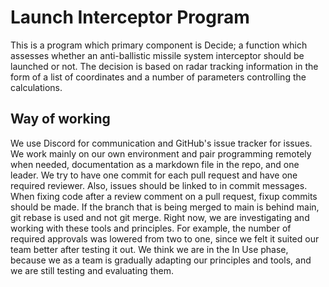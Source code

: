 # Launch Interceptor Program

This is a program which primary component is Decide; a function which assesses whether an anti-ballistic missile system
interceptor should be launched or not. The decision is based on radar tracking
information in the form of a list of coordinates and a number of parameters
controlling the calculations.

## Way of working

We use Discord for communication and GitHub's issue tracker for issues.
We work mainly on our own environment and pair programming remotely when needed,
documentation as a markdown file in the repo, and one leader.
We try to have one commit for each pull request and have one required reviewer.
Also, issues should be linked to in commit messages.
When fixing code after a review comment on a pull request,
fixup commits should be made. If the branch that is being merged to main is
behind main, git rebase is used and not git merge. Right now,
we are investigating and working with these tools and principles.
For example, the number of required approvals was lowered from two to one,
since we felt it suited our team better after testing it out.
We think we are in the In Use phase, because we as a team is gradually adapting
our principles and tools, and we are still testing and evaluating them.